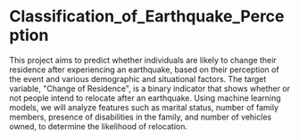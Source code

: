 # Classification_of_Earthquake_Perception

This project aims to predict whether individuals are likely to change their residence after experiencing an earthquake, based on their perception of the event and various demographic and situational factors. The target variable, "Change of Residence", is a binary indicator that shows whether or not people intend to relocate after an earthquake. Using machine learning models, we will analyze features such as marital status, number of family members, presence of disabilities in the family, and number of vehicles owned, to determine the likelihood of relocation.
